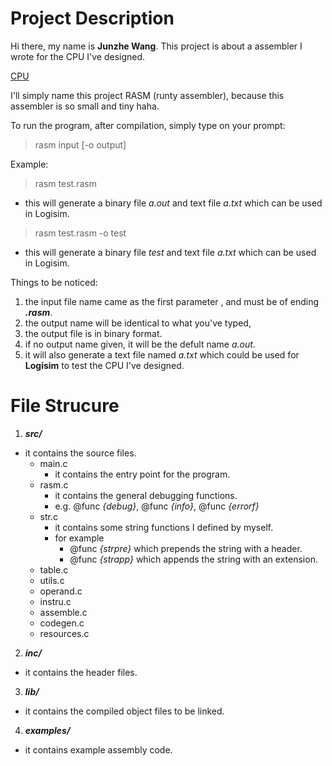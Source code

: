 # Project Description

Hi there, my name is **Junzhe Wang**.
This project is about a assembler I wrote for the CPU I've designed. 

[CPU](https://github.com/J-M-W0/CPU)

I'll simply name this project RASM (runty assembler), because this assembler is so small and tiny haha.

To run the program, after compilation, simply type on your prompt:

> rasm input [-o output]

Example:
> rasm test.rasm
- this will generate a binary file *a.out* and text file *a.txt* which can be used in Logisim.

> rasm test.rasm -o test
- this will generate a binary file *test* and text file *a.txt* which can be used in Logisim.

Things to be noticed:
1. the input file name came as the first parameter , and must be of ending ***.rasm***.
2. the output name will be identical to what you've typed, 
3. the output file is in binary format.
4. if no output name given, it will be the defult name  *a.out*.
5. it will also generate a text file named *a.txt* which could be used for **Logisim** to test the CPU I've designed.


# File Strucure
1. ***src/***
- it contains the source files.
    - main.c
        - it contains the entry point for the program.
    - rasm.c
        - it contains the general debugging functions.
        - e.g. @func *{debug}*, @func *{info}*, @func *{errorf}*
    - str.c
        - it contains some string functions I defined by myself.
        - for example 
            - @func *{strpre}* which prepends the string with a header.
            - @func *{strapp}* which appends the string with an extension.
    - table.c
    - utils.c
    - operand.c
    - instru.c
    - assemble.c
    - codegen.c
    - resources.c
2. ***inc/***
- it contains the header files.
3. ***lib/***
- it contains the compiled object files to be linked.
4. ***examples/***
- it contains example assembly code.


